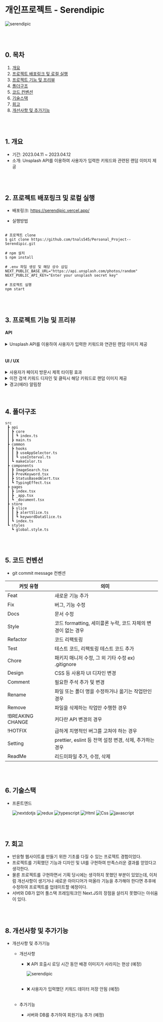 # 개인프로젝트 - Serendipic

![serendipic](https://user-images.githubusercontent.com/92634711/232368543-b26544cb-ea22-4e16-80be-fc512bc7c8d5.PNG)

<br />
<br />

## 0. 목차

1. [개요](#1-개요)
2. [프로젝트 배포링크 및 로컬 실행](#2-프로젝트-배포링크-및-로컬-실행)
3. [프로젝트 기능 및 프리뷰](#3-프로젝트-기능-및-프리뷰)
4. [폴더구조](#4-폴더구조)
5. [코드 컨벤션](#5-코드-컨벤션)
6. [기술스택](#6-기술스택)
7. [회고](#7-회고)
8. [개선사항 및 추가기능](#8-개선사항-및-추가기능)

<br />
<br />

## 1. 개요

- 기간: 2023.04.11 ~ 2023.04.12
- 소개: Unsplash API를 이용하여 사용자가 입력한 키워드와 관련된 랜덤 이미지 제공

<br />
<br />

## 2. 프로젝트 배포링크 및 로컬 실행

- 배포링크: https://serendipic.vercel.app/

- 실행방법

```shell

# 프로젝트 clone
$ git clone https://github.com/tnals545/Personal_Project--Serendipic.git

# npm 설치
$ npm install

# .env 파일 생성 및 해당 상수 삽입
NEXT_PUBLIC_BASE_URL="https://api.unsplash.com/photos/random"
NEXT_PUBLIC_API_KEY="Enter your unsplash secret key"

# 프로젝트 실행
npm start

```

<br />
<br />

## 3. 프로젝트 기능 및 프리뷰

#### API

<details>
  <summary>Unsplash API를 이용하여 사용자가 입력한 키워드와 연관된 랜덤 이미지 제공</summary>
  <br />
  <div markdown="1">

  ![keyword_search](https://user-images.githubusercontent.com/92634711/232393695-f37c8eec-58d3-43ae-bfb3-a299313408c4.gif)

  </div>
</details>

<br />

#### UI / UX

<details>
  <summary>사용자가 페이지 방문시 제목 타이핑 효과</summary>
  <br />
  <div markdown="2">

  ![typing_effect](https://user-images.githubusercontent.com/92634711/232388454-77b6386b-5bc0-4fe2-a57e-952aebbbede0.gif)

  </div>
</details>

<details>
  <summary>이전 검색 키워드 디자인 및 클릭시 해당 키워드로 랜덤 이미지 제공</summary>
  <br />
  <div markdown="3">

  ![prev_keyword](https://user-images.githubusercontent.com/92634711/232394025-0a81d290-91c9-41ec-bd1d-7a070ba6f62e.gif)

  </div>
</details>

<details>
  <summary>경고(에러) 알림창</summary>
  <br />
  <div markdown="4">

  ![alert](https://user-images.githubusercontent.com/92634711/232393367-f1606435-6a61-498d-b4bd-40b903bc3160.gif)

  </div>
</details>

<br />
<br />

## 4. 폴더구조

```
src
 ┣ api
 ┃ ┣ core
 ┃ ┃ ┗ index.ts
 ┃ ┣ main.ts
 ┣ common
 ┃ ┣ hooks
 ┃ ┃ ┣ useAppSelector.ts
 ┃ ┃ ┗ useInterval.ts
 ┃ ┗ makeColor.ts
 ┣ components
 ┃ ┣ ImageSearch.tsx
 ┃ ┣ PrevKeyword.tsx
 ┃ ┣ StatusBasedAlert.tsx
 ┃ ┗ TypingEffect.tsx
 ┣ pages
 ┃ ┣ index.tsx
 ┃ ┣ _app.tsx
 ┃ ┗ _document.tsx
 ┣ store
 ┃ ┣ slice
 ┃ ┃ ┣ alertSlice.ts
 ┃ ┃ ┗ keywordDataSlice.ts
 ┃ ┗ index.ts
 ┗ styles
   ┗ global.style.ts
```

<br />
<br />

## 5. 코드 컨벤션

- git commit message 컨벤션

| 커밋 유형        | 의미                                                         |
| ---------------- | ------------------------------------------------------------ |
| Feat             | 새로운 기능 추가                                             |
| Fix              | 버그, 기능 수정                                              |
| Docs             | 문서 수정                                                    |
| Style            | 코드 formatting, 세미콜론 누락, 코드 자체의 변경이 없는 경우 |
| Refactor         | 코드 리팩토링                                                |
| Test             | 테스트 코드, 리팩토링 테스트 코드 추가                       |
| Chore            | 패키지 매니저 수정, 그 외 기타 수정 ex) .gitignore           |
| Design           | CSS 등 사용자 UI 디자인 변경                                 |
| Comment          | 필요한 주석 추가 및 변경                                     |
| Rename           | 파일 또는 폴더 명을 수정하거나 옮기는 작업만인 경우          |
| Remove           | 파일을 삭제하는 작업만 수행한 경우                           |
| !BREAKING CHANGE | 커다란 API 변경의 경우                                       |
| !HOTFIX          | 급하게 치명적인 버그를 고쳐야 하는 경우                      |
| Setting          | prettier, eslint 등 전역 설정 변경, 삭제, 추가하는 경우      |
| ReadMe           | 리드미파일 추가, 수정, 삭제                                  |

<br />
<br />

## 6. 기술스택
  
  - 프론트엔드

    <img alt="nextdotjs" src ="https://img.shields.io/badge/next.js-000000.svg?&style=for-the-badge&logo=nextdotjs&logoColor=white"/>
    <img alt="redux" src ="https://img.shields.io/badge/redux-764ABC.svg?&style=for-the-badge&logo=redux&logoColor=white"/>
    <img alt="typescript" src ="https://img.shields.io/badge/typescript-3178C6.svg?&style=for-the-badge&logo=typescript&logoColor=white"/>
    <img alt="Html" src ="https://img.shields.io/badge/HTML5-E34F26.svg?&style=for-the-badge&logo=HTML5&logoColor=white"/>
    <img alt="Css" src ="https://img.shields.io/badge/CSS3-1572B6.svg?&style=for-the-badge&logo=CSS3&logoColor=white"/>
    <img alt="javascript" src ="https://img.shields.io/badge/javascript-F7DF1E.svg?&style=for-the-badge&logo=javascript&logoColor=black"/>

<br />
<br />

## 7. 회고
- 반응형 웹사이트를 만들기 위한 기초를 다질 수 있는 프로젝트 경험이었다.
- 프로젝트를 기획했던 기능과 디자인 및 UI를 구현하여 만족스러운 결과를 얻었다고 생각한다.
- 물론 프로젝트를 구현하면서 기획 당시에는 생각하지 못했던 부분이 있었는데, 이처럼 개선사항이 생기거나 새로운 아이디어가 떠올라 기능을 추가해야 한다면 추후에 수정하여 프로젝트를 업데이트할 예정이다.
- 서버와 DB가 없어 풀스택 프레임워크인 Next.JS의 장점을 살리지 못했다는 아쉬움이 있다.

<br />
<br />

## 8. 개선사항 및 추가기능
- 개선사항 및 추가기능

  - 개선사항
    
    - ❌ API 호출시 로딩 시간 동안 배경 이미지가 사라지는 현상 (예정)
  
      ![serendipic](https://user-images.githubusercontent.com/92634711/232376698-9db0df26-4027-4378-9be0-a00d7b1961b3.gif)
    
    <br />
    
    - ❌ 사용자가 입력했던 키워드 데이터 저장 안됨 (예정)

    <br />

  - 추가기능
    
    - 서버와 DB를 추가하여 회원기능 추가 (예정)

<br />
<br />
